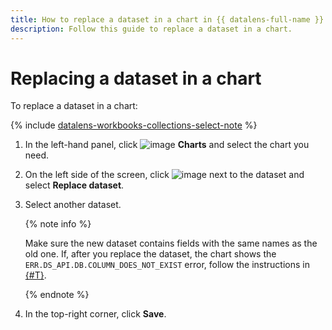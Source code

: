 ```yaml
---
title: How to replace a dataset in a chart in {{ datalens-full-name }}
description: Follow this guide to replace a dataset in a chart.
---
```


# Replacing a dataset in a chart

To replace a dataset in a chart:


{% include [datalens-workbooks-collections-select-note](../../../_includes/datalens/operations/datalens-workbooks-collections-select-note.md) %}


1. In the left-hand panel, click ![image](../../../_assets/console-icons/chart-column.svg) **Charts** and select the chart you need.
1. On the left side of the screen, click ![image](../../../_assets/console-icons/ellipsis.svg) next to the dataset and select **Replace dataset**.
1. Select another dataset.

   {% note info %}

   Make sure the new dataset contains fields with the same names as the old one. If, after you replace the dataset, the chart shows the `ERR.DS_API.DB.COLUMN_DOES_NOT_EXIST` error, follow the instructions in [{#T}](../../dataset/create-dataset.md#update-fields).

   {% endnote %}

1. In the top-right corner, click **Save**.
